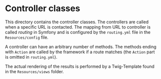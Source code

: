 # Controller classes

This directory contains the controller classes. The controllers are called when a specific URL is contacted. The mapping from URL to controller is called *routing* in Symfony and is configured by the `routing.yml` file in the `Resources/config` file.

A controller can have an arbitrary number of methods. The methods ending with `Action` are called by the framework if a route matches (the `Action` part is omitted in `routing.yml`).

The actual rendering of the results is performed by a Twig-Template found in the `Resources/views` folder.
